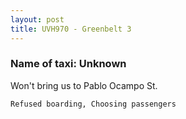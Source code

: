 ```yaml
---
layout: post
title: UVH970 - Greenbelt 3
---
```


### Name of taxi: Unknown

Won't bring us to Pablo Ocampo St.

```Refused boarding, Choosing passengers```
